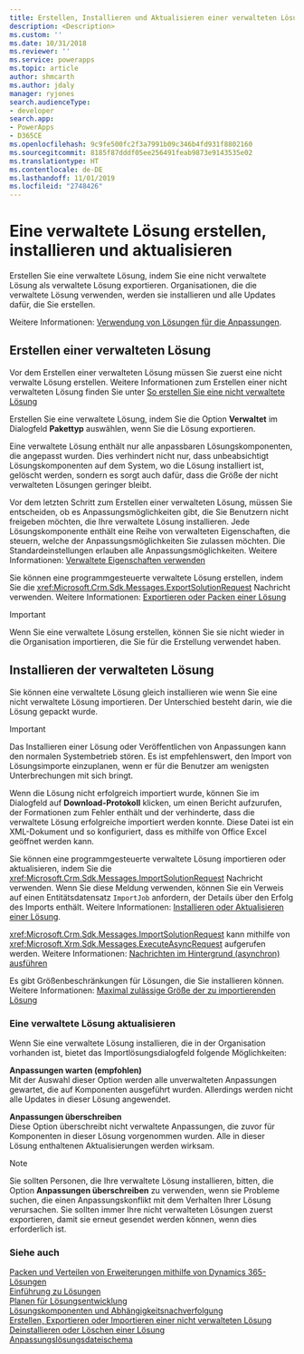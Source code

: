 ```yaml
---
title: Erstellen, Installieren und Aktualisieren einer verwalteten Lösung (Common Data Service) | Microsoft-Dokumentation
description: <Description>
ms.custom: ''
ms.date: 10/31/2018
ms.reviewer: ''
ms.service: powerapps
ms.topic: article
author: shmcarth
ms.author: jdaly
manager: ryjones
search.audienceType:
- developer
search.app:
- PowerApps
- D365CE
ms.openlocfilehash: 9c9fe500fc2f3a7991b09c346b4fd931f8802160
ms.sourcegitcommit: 8185f87dddf05ee256491feab9873e9143535e02
ms.translationtype: HT
ms.contentlocale: de-DE
ms.lasthandoff: 11/01/2019
ms.locfileid: "2748426"
---
```

# <a name="create-install-and-update-a-managed-solution"></a>Eine verwaltete Lösung erstellen, installieren und aktualisieren

Erstellen Sie eine verwaltete Lösung, indem Sie eine nicht verwaltete Lösung als verwaltete Lösung exportieren. Organisationen, die die verwaltete Lösung verwenden, werden sie installieren und alle Updates dafür, die Sie erstellen.  
  
 Weitere Informationen: [Verwendung von Lösungen für die Anpassungen](/dynamics365/customer-engagement/customize/use-solutions-for-your-customizations).  
  
<a name="BKMK_CreateManagedSolution"></a>   

## <a name="create-a-managed-solution"></a>Erstellen einer verwalteten Lösung  
 Vor dem Erstellen einer verwalteten Lösung müssen Sie zuerst eine nicht verwalte Lösung erstellen. Weitere Informationen zum Erstellen einer nicht verwalteten Lösung finden Sie unter [So erstellen Sie eine nicht verwaltete Lösung](create-export-import-unmanaged-solution.md#BKMK_CreateUnmanagedSolution)  
  
 Erstellen Sie eine verwaltete Lösung, indem Sie die Option **Verwaltet** im Dialogfeld **Pakettyp** auswählen, wenn Sie die Lösung exportieren.  
  
 Eine verwaltete Lösung enthält nur alle anpassbaren Lösungskomponenten, die angepasst wurden. Dies verhindert nicht nur, dass unbeabsichtigt Lösungskomponenten auf dem System, wo die Lösung installiert ist, gelöscht werden, sondern es sorgt auch dafür, dass die Größe der nicht verwalteten Lösungen geringer bleibt.  
  
 Vor dem letzten Schritt zum Erstellen einer verwalteten Lösung, müssen Sie entscheiden, ob es Anpassungsmöglichkeiten gibt, die Sie Benutzern nicht freigeben möchten, die Ihre verwaltete Lösung installieren. Jede Lösungskomponente enthält eine Reihe von verwalteten Eigenschaften, die steuern, welche der Anpassungsmöglichkeiten Sie zulassen möchten. Die Standardeinstellungen erlauben alle Anpassungsmöglichkeiten. Weitere Informationen: [Verwaltete Eigenschaften verwenden](use-managed-properties.md)  
  
 Sie können eine programmgesteuerte verwaltete Lösung erstellen, indem Sie die <xref:Microsoft.Crm.Sdk.Messages.ExportSolutionRequest> Nachricht verwenden. Weitere Informationen: [Exportieren oder Packen einer Lösung](work-solutions.md#BKMK_ExportPackageSolution)  
  
> [!IMPORTANT]
>  Wenn Sie eine verwaltete Lösung erstellen, können Sie sie nicht wieder in die Organisation importieren, die Sie für die Erstellung verwendet haben.  
  
<a name="BKMK_InstallManagedSolution"></a>   

## <a name="install-a-managed-solution"></a>Installieren der verwalteten Lösung  
 Sie können eine verwaltete Lösung gleich installieren wie wenn Sie eine nicht verwaltete Lösung importieren. Der Unterschied besteht darin, wie die Lösung gepackt wurde.  
  
> [!IMPORTANT]
>  Das Installieren einer Lösung oder Veröffentlichen von Anpassungen kann den normalen Systembetrieb stören. Es ist empfehlenswert, den Import von Lösungsimporte einzuplanen, wenn er für die Benutzer am wenigsten Unterbrechungen mit sich bringt.  
  
 Wenn die Lösung nicht erfolgreich importiert wurde, können Sie im Dialogfeld auf **Download-Protokoll** klicken, um einen Bericht aufzurufen, der Formationen zum Fehler enthält und der verhinderte, dass die verwaltete Lösung erfolgreiche importiert werden konnte. Diese Datei ist ein XML-Dokument und so konfiguriert, dass es mithilfe von Office Excel geöffnet werden kann.  
  
 Sie können eine programmgesteuerte verwaltete Lösung importieren oder aktualisieren, indem Sie die <xref:Microsoft.Crm.Sdk.Messages.ImportSolutionRequest> Nachricht verwenden. Wenn Sie diese Meldung verwenden, können Sie ein Verweis auf einen Entitätsdatensatz `ImportJob` anfordern, der Details über den Erfolg des Imports enthält. Weitere Informationen: [Installieren oder Aktualisieren einer Lösung](work-solutions.md#BKMK_InstallUpgradeSolution).  
  
 <xref:Microsoft.Crm.Sdk.Messages.ImportSolutionRequest> kann mithilfe von <xref:Microsoft.Xrm.Sdk.Messages.ExecuteAsyncRequest> aufgerufen werden. Weitere Informationen: [Nachrichten im Hintergrund (asynchron) ausführen](/dynamics365/customer-engagement/developer/org-service/use-messages-request-response-classes-execute-method#bkmk_executeasync)  
  
 Es gibt Größenbeschränkungen für Lösungen, die Sie installieren können. Weitere Informationen: [Maximal zulässige Größe der zu importierenden Lösung](create-export-import-unmanaged-solution.md#BKMK_MaxSizeOfSolution)  
  
<a name="BKMK_UpdateManagedSolution"></a>   

### <a name="update-a-managed-solution"></a>Eine verwaltete Lösung aktualisieren  
 Wenn Sie eine verwaltete Lösung installieren, die in der Organisation vorhanden ist, bietet das Importlösungsdialogfeld folgende Möglichkeiten:  
  
 **Anpassungen warten (empfohlen)**  
 Mit der Auswahl dieser Option werden alle unverwalteten Anpassungen gewartet, die auf Komponenten ausgeführt wurden. Allerdings werden nicht alle Updates in dieser Lösung angewendet.  
  
 **Anpassungen überschreiben**  
 Diese Option überschreibt nicht verwaltete Anpassungen, die zuvor für Komponenten in dieser Lösung vorgenommen wurden. Alle in dieser Lösung enthaltenen Aktualisierungen werden wirksam.  
  
> [!NOTE]
>  Sie sollten Personen, die Ihre verwaltete Lösung installieren, bitten, die Option **Anpassungen überschreiben** zu verwenden, wenn sie Probleme suchen, die einen Anpassungskonflikt mit dem Verhalten Ihrer Lösung verursachen. Sie sollten immer Ihre nicht verwalteten Lösungen zuerst exportieren, damit sie erneut gesendet werden können, wenn dies erforderlich ist.  
  
### <a name="see-also"></a>Siehe auch  
 [Packen und Verteilen von Erweiterungen mithilfe von Dynamics 365-Lösungen](/dynamics365/customer-engagement/developer/package-distribute-extensions-use-solutions)   
 [Einführung zu Lösungen](introduction-solutions.md)   
 [Planen für Lösungsentwicklung](/dynamics365/customer-engagement/developer/plan-solution-development)   
 [Lösungskomponenten und Abhängigkeitsnachverfolgung](dependency-tracking-solution-components.md)   
 [Erstellen, Exportieren oder Importieren einer nicht verwalteten Lösung](create-export-import-unmanaged-solution.md)   
 [Deinstallieren oder Löschen einer Lösung](uninstall-delete-solution.md)   
 [Anpassungslösungsdateischema](/dynamics365/customer-engagement/developer/customize-dev/customization-solutions-file-schema)